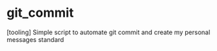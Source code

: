 # git_commit
[tooling] Simple script to automate git commit and create my personal messages standard
